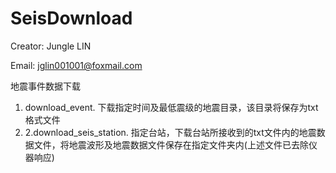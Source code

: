 # SeisDownload
Creator: Jungle LIN

Email: jglin001001@foxmail.com

地震事件数据下载
1. download_event. 下载指定时间及最低震级的地震目录，该目录将保存为txt格式文件
2. 2.download_seis_station.  指定台站，下载台站所接收到的txt文件内的地震数据文件，将地震波形及地震数据文件保存在指定文件夹内(上述文件已去除仪器响应)

